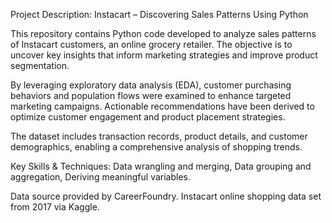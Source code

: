 Project Description: Instacart – Discovering Sales Patterns Using Python



This repository contains Python code developed to analyze sales patterns of Instacart customers, an online grocery retailer. The objective is to uncover key insights that inform marketing strategies and improve product segmentation.

By leveraging exploratory data analysis (EDA), customer purchasing behaviors and population flows were examined to enhance targeted marketing campaigns. Actionable recommendations have been derived to optimize customer engagement and product placement strategies.

The dataset includes transaction records, product details, and customer demographics, enabling a comprehensive analysis of shopping trends.

Key Skills & Techniques:
Data wrangling and merging, Data grouping and aggregation, Deriving meaningful variables.

Data source provided by CareerFoundry. Instacart online shopping data set from 2017 via Kaggle.
